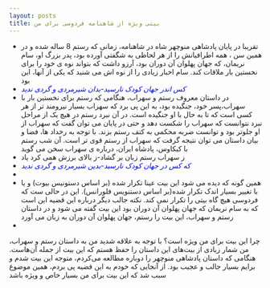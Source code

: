 ```yaml
---
layout: posts
title: بیتی ویژه از شاهنامه فردوسی برای من
---
```


- تقریبا در پایان پادشاهی منوچهر شاه در شاهنامه، زمانی که رستم 8 ساله شده و در همین سن ، همه اطرافیانش را از هر لحاظی به شگفتی آورده بود، پدر بزرگ او، سام نریمان، که جهان پهلوان آن دوران بود، آرزو داشت که بتواند نوه ی خود را برای نخستین بار ملاقات کند. سام اخبار زیادی را از نوه اش می شنید که یکی از آنها، این بود
- *<span style="color: blue;">کس اندر جهان کودک نارسید-بدان شیرمردی و گردی ندید*
- در داستان معروف رستم و سهراب، هنگامی که رستم برای نخستین بار با سهراب،پسر خود، جنگیده بود، به این پی برد که سهراب بسیار نیرومند تر از هر کسی است که تا به حال با او جنگیده است. در آن نبرد رستم در هیچ یک از مراحل نبرد نتوانست که سهراب را شکست دهد و حتی در پایان می توان گفت که سهراب از او جلوتر بود و توانست ضربه محکمی به کتف رستم بزند. با توجه به رخداد ها، فضا و بیان داستان می توان نتیجه گرفت که سهراب از رستم قوی تر است. آن شب رستم با کیکاوس، پادشاه ایران، درباره ی سهراب سخن می گوید
- ز سهراب رستم زبان بر گشاد-ز بالای برزش همی کرد یاد
- *<span style="color: blue;">که کس در جهان کودک نارسید-بدین شیرمردی و گردی ندید*
- 
- همین گونه که دیده می شود این بیت عینا تکرار شده (بر اساس دستونیس بیوت) و یا با تغییر بسیار اندک تکرار شده(بر اساس دستنویس فلورانس). این در حالی ست که فردوسی هیچ گاه بیتی را تکرار نمی کند. نکته جالب دیگر درباره این قضیه این است که به سام نریمان که جهان پهلوان آن دوران بود این بیت گفته می شود و در داستان رستم و سهراب، این بیت را رستم، جهان پهلوان آن دوران به زبان می آورد
- 
چرا این بیت برای من ویژه است؟ با توجه به علاقه شدید من به داستان رستم و سهراب، من شمار زیادی از بیت‌های این داستان را حفظ هستم که این بیت از جمله آن‌هاست. هنگامی که داستان پادشاهی منوچهر را دوباره مطالعه می‌کردم، متوجه این بیت شدم و برایم بسیار جالب و عجیب بود. از آنجایی که خودم به این قضیه پی بردم، همین موضوع سبب شد که این بیت برای من بسیار خاص و ویژه باشد

